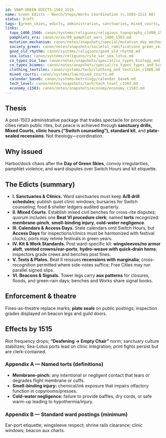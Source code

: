 ```yaml
---
id: SNAP:GREEN-EDICTS-1503_1515
name: Green Edicts — Bench/Steps/Works Coordination (c.1503–1515 AO)
status: Draft
tags: [green_skies, edicts, administration, sanctuaries, mixed_courts, calendars, kit_standards]
links:
  topo_1400_1560: canon/systems/religions/religious_topography_c1400_1560.md
  pamphlets_era: canon/eras/09_pamphlet_wars_1400_1503.md
  mutation_mechanism: canon/notes/snapshots/special/mutation_day_mechanism.md
  society_green: canon/notes/snapshots/societal_ramifications_green_skies_c1503_1530.md
  good_old_rhythm: canon/systems/religions/good_old_rhythm.md
  sea_lotus: canon/systems/religions/rite_sar_sea_lotus.md
  co_types_bio_law: canon/notes/snapshots/special/co_types_biology_and_law.md
  co_types_biomes: canon/notes/snapshots/special/co_types_types_and_biomes.md
  clothing_textiles: canon/systems/tech/clothing_and_textiles_c1800.md
  mixed_courts: canon/systems/law/mixed_courts.md
  calendar_base6: canon/systems/metrology/calendar_base6.md
  tech_level: canon/notes/snapshots/tech/tech_level_c1503.md
  economy_c1503: canon/notes/snapshots/economy/economy_c1503.md
---
```


## Thesis
A post-1503 administrative package that trades spectacle for procedure: cities retain public rites, but peace is achieved through **sanctuary drills, Mixed Courts, clinic hours (“Switch counseling”), standard kit**, and **plate-sealed recensions**. Not theology—coordination.

## Why issued
Harbor/dock chaos after the **Day of Green Skies**, convoy irregularities, pamphlet violence, and ward disputes over Switch Hours and kit etiquette.

## The Edicts (summary)
- **I. Sanctuaries & Clinics.** Ward sanctuaries must keep **A/B drill schedules**; publish quiet clinic windows; bursaries for Switch counseling; food & shelter ledgers audited quarterly.  
- **II. Mixed Courts.** Establish mixed civil benches for cross-rite disputes; quorum includes one **Beat VI procedure clerk**; named **torts** recognized: **membrane-pinch**, **smell-binding injury**, **cold-water negligence**.  
- **III. Calendars & Access Days.** State calendars omit Switch Hours, but **Access Days** for inspections/clinics must be harmonized with festival clocks; ports may retime festivals in green years.  
- **IV. Kit & Work Standards.** Post ward-specific kit: **wingsleeves/no armor aloft**, **vented crowns/ear-ports**, **hydro-weave with quick-drain hems**; inspectors grade crews and benches post fines.  
- **V. Texts & Plates.** Beat II reissues **recensions with marginalia**; cross-recognition permitted where side-notes suffice; Free Cities may run parallel signed slips.  
- **VI. Beacons & Signals.** Tower legs carry **aux patterns** for closures, floods, and green-rain days; benches and Works share signal books.

## Enforcement & theatre
Fines-as-theatre replace marks; **plate seals** on public postings; inspection grades displayed on beacon legs and guild doors.

## Effects by 1515
Riot frequency drops; **“Deafening → Empty Chair”** norm; sanctuary culture stabilizes; Sea-Lotus ports lead on clinic integration; print fights persist but are clerk-contained.

### Appendix A — Named torts (definitions)
- **Membrane-pinch:** any intentional or negligent contact that tears or degrades flight membrane or cuffs.  
- **Smell-binding injury:** chemical/ink exposure that impairs olfactory function in copyrooms/presses.  
- **Cold-water negligence:** failure to provide baffles, dry cords, or safe warm-up leading to hypothermia/injury.

### Appendix B — Standard ward postings (minimum)
Ear-port etiquette; wingsleeve respect; shrine rails clearance; clinic windows; beacon aux charts.
